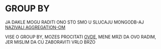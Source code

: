 # GROUP BY

JA DAKLE MOGU RADITI ONO STO SMO U SLUCAJU MONGODB-AJ [NAZIVALI AGGREGATION-OM](https://github.com/Rade58/databases-playground/tree/0_1_2_AGGREGATION)

VISE O GROUP BY, MOZES PROCITATI [OVDE](https://btholt.github.io/complete-intro-to-databases/complex-sql-queries#group-by), MENE MRZI DA OVO RADIM, JER MISLIM DA CU ZABORAVITI VRLO BRZO